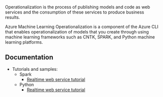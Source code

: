 Operationalization is the process of publishing models and code as web services and the consumption of these services to produce business results.

Azure Machine Learning Operationalization is a component of the Azure CLI that enables operationalization of models that you create through using machine learning frameworks such as CNTK, SPARK, and Python machine learning platforms.

## Documentation
* Tutorials and samples: 
    * Spark
        * [Realtime web service tutorial](samples/spark/tutorials/realtime/realtimewebservices.ipynb)
    * Python
        * [Realtime web service tutorial](samples/python/tutorials/realtime/)

